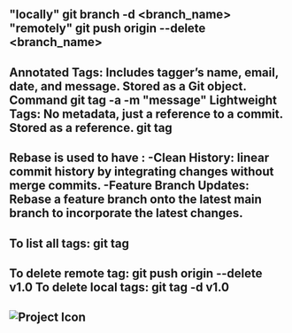  "locally"
 git branch -d <branch_name>
 "remotely"
 git push origin --delete <branch_name>
----------------------------------------------------------------------------
Annotated Tags:
Includes tagger’s name, email, date, and message.
Stored as a Git object.
Command	git tag -a <tagname> -m "message"
Lightweight Tags:
No metadata, just a reference to a commit.
Stored as a reference.
git tag <tagname>
-----------------------------------------------------------------------------
Rebase is used to have :
-Clean History:
linear commit history by integrating changes without merge commits.
-Feature Branch Updates:
Rebase a feature branch onto the latest main branch to incorporate the latest changes.
-----------------------------------------------------------------------------
To list all tags:
 git tag 
 ---------------------------------------------------------------------------- 
 To delete remote tag:
 git push origin --delete v1.0
 To delete local tags:
 git tag -d v1.0
  ----------------------------------------------------------------------------
![Project Icon](.ph.png "Project Icon")
  ----------------------------------------------------------------------------


